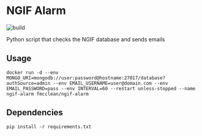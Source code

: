# NGIF Alarm

![build](https://github.com/fmcclean/ngif-alarm/workflows/build/badge.svg)

Python script that checks the NGIF database and sends emails

## Usage
`docker run -d --env MONGO_URI=mongodb://user:password@hostname:27017/database?authSource=admin --env EMAIL_USERNAME=user@domain.com --env EMAIL_PASSWORD=pass --env INTERVAL=60 --restart unless-stopped --name ngif-alarm fmcclean/ngif-alarm` 

## Dependencies
`pip install -r requirements.txt`
